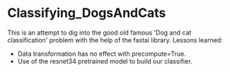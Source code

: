 # Classifying_DogsAndCats

This is an attempt to dig into the good old famous 'Dog and cat classification' problem with the help of the fastai library.
Lessons learned:
  
  - Data transformation has no effect with precompute=True.
  - Use of the resnet34 pretrained model to build our classifier.
  
